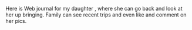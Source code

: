  Here is Web journal for my daughter , where she can go back and look at her up bringing.  Family can see recent trips and even like and comment on her pics. 